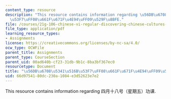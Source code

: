 ```yaml
---
content_type: resource
description: "This resource contains information regarding \u56DB\u6708\u5341\u516B\
  \u53F7\uFF08\u661F\u671F\u4E94\uFF09\u529F\u8BFE."
file: /courses/21g-106-chinese-vi-regular-discovering-chinese-cultures-and-societies-spring-2003/66d9754180dc230a1084e3d52623e7e2_MIT21G_106S03_419html.pdf
file_type: application/pdf
learning_resource_types:
- Assignments
license: https://creativecommons.org/licenses/by-nc-sa/4.0/
ocw_type: OCWFile
parent_title: Assignments
parent_type: CourseSection
parent_uid: 00ad640b-cf23-31db-9b1c-8ba3bf367ec0
resourcetype: Document
title: "\u56DB\u6708\u5341\u516B\u53F7\uFF08\u661F\u671F\u4E94\uFF09\u529F\u8BFE"
uid: 66d97541-80dc-230a-1084-e3d52623e7e2
---
```

This resource contains information regarding 四月十八号（星期五）功课.